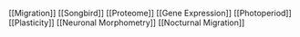 [[Migration]]
[[Songbird]]
[[Proteome]]
[[Gene Expression]]
[[Photoperiod]]
[[Plasticity]]
[[Neuronal Morphometry]]
[[Nocturnal Migration]]
